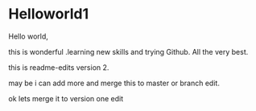 # Helloworld1

Hello world,

this is wonderful .learning new skills and trying Github. All the very best.

this is readme-edits version 2.

may be i can add more and merge this to master or branch edit.

ok lets merge it to version one edit
